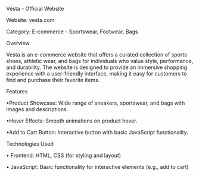 Vésta - Official Website

Website: vesta.com

Category: E-commerce - Sportswear, Footwear, Bags


Overview

Vesta is an e-commerce website that offers a curated collection of sports shoes, athletic wear, and bags for individuals who value style, performance, and durability. The website is designed to provide an immersive shopping experience with a user-friendly interface, making it easy for customers to find and purchase their favorite items.



Features

•Product Showcase: Wide range of sneakers, sportswear, and bags with images and descriptions.

•Hover Effects: Smooth animations on product hover.

•Add to Cart Button: Interactive button with basic JavaScript functionality.



Technologies Used

• Frontend: HTML, CSS (for styling and layout)

• JavaScript: Basic functionality for interactive elements (e.g., add to cart)
